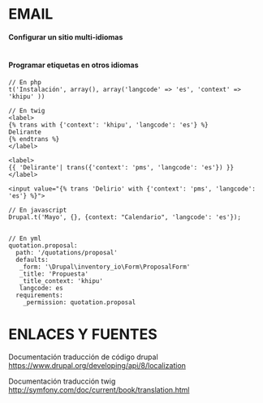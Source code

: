 EMAIL
========
#### Configurar un sitio multi-idiomas
```

```

#### Programar etiquetas en otros idiomas

```
// En php
t('Instalación', array(), array('langcode' => 'es', 'context' => 'khipu' ))

// En twig
<label>
{% trans with {'context': 'khipu', 'langcode': 'es'} %}
Delirante
{% endtrans %}
</label>

<label>
{{ 'Delirante'| trans({'context': 'pms', 'langcode': 'es'}) }}
</label>

<input value="{% trans 'Delirio' with {'context': 'pms', 'langcode': 'es'} %}">

// En javascript
Drupal.t('Mayo', {}, {context: "Calendario", 'langcode': 'es'});


// En yml
quotation.proposal:
  path: '/quotations/proposal'
  defaults:
   _form: '\Drupal\inventory_io\Form\ProposalForm'
   _title: 'Propuesta'
   _title_context: 'khipu'
   langcode: es
  requirements:
    _permission: quotation.proposal
```

ENLACES Y FUENTES
=================
Documentación traducción de código drupal
https://www.drupal.org/developing/api/8/localization

Documentación traducción twig
http://symfony.com/doc/current/book/translation.html
